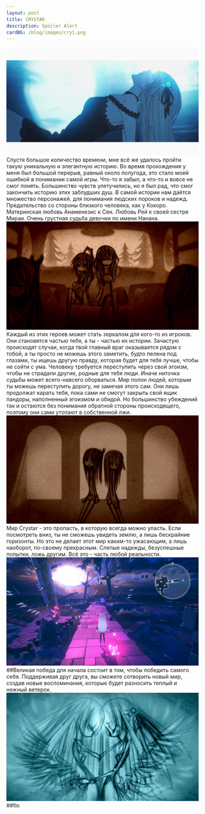 ```yaml
---
layout: post
title: CRYSTAR
description: Spoiler Alert
cardBG: /blog/images/cry1.png
---
```

<div><img src="/blog/images/cry.png"></div>
Спустя большое количество времени, мне всё же удалось пройти такую уникальную и элегантную историю. Во время прохождения у меня был большой перерыв, равный около полугода, это стало моей ошибкой в понимании самой игры. Что-то я забыл, а что-то и вовсе не смог понять. Большинство чувств улетучились, но я был рад, что смог закончить историю этих заблудших душ. 
В самой истории нам даётся множество персонажей, для понимания людских пороков и надежд. Предательство со стороны близкого человека, как у Кокоро. Материнская любовь Анаменезис к Сен. Любовь Рей к своей сестре Мираи. Очень грустная судьба девочки по имени Нанана. 
<div><img src="/blog/images/mother.png"></div>
Каждый из этих героев может стать зеркалом для кого-то из игроков. Они становятся частью тебя, а ты - частью их истории. 
Зачастую происходят случаи, когда твой главный враг оказывается рядом с тобой, а ты просто не можешь этого заметить, будто пелена под глазами, ты ищешь другую правду, которая будет для тебя лучше, чтобы не сойти с ума. 
Человеку требуется переступить через свой эгоизм, чтобы не страдали другие, родные для тебя люди. Иначе ниточка судьбы может всего-навсего оборваться. 
Мир полон людей, которым ты можешь переступить дорогу, не замечая этого сам. Они лишь продолжат карать тебя, пока сами не смогут закрыть свой ящик пандоры, наполненный эгоизмом и обидой. Но большинство убеждений так и остаются без понимания обратной стороны происходящего, поэтому они сами утопают в собственной лжи. 
<div><img src="/blog/images/yuri.png"></div>
Мир Crystar - это пропасть, в которую всегда можно упасть. Если посмотреть вниз, ты не сможешь увидеть землю, а лишь бескрайние горизонты. Но это не делает этот мир каким-то ужасающим, а лишь наоборот, по-своему прекрасным. 
Слепые надежды, безуспешные попытки, ложь другим. Всё это - часть любой реальности. 
<div><img src="/blog/images/begin.png"></div>
##Великая победа для начала состоит в том, чтобы победить самого себя. Поддерживая друг друга, вы сможете сотворить новый мир, создав новые воспоминания, которые будет разносить теплый и нежный ветерок. 
<div><img src="/blog/images/cry3.png"></div>
##fin